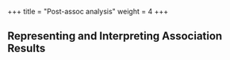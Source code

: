
+++
title = "Post-assoc analysis"
weight = 4
+++



## Representing and Interpreting Association Results
